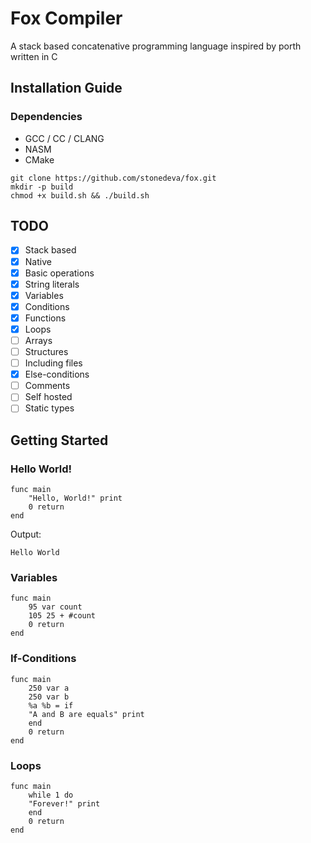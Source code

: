 # Fox Compiler
A stack based concatenative programming language inspired by porth
written in C

## Installation Guide
### Dependencies
- GCC / CC / CLANG
- NASM
- CMake

```console
git clone https://github.com/stonedeva/fox.git
mkdir -p build
chmod +x build.sh && ./build.sh
```

## TODO
- [x] Stack based
- [x] Native
- [x] Basic operations
- [x] String literals
- [x] Variables
- [x] Conditions
- [x] Functions
- [x] Loops
- [ ] Arrays
- [ ] Structures
- [ ] Including files
- [x] Else-conditions
- [ ] Comments
- [ ] Self hosted
- [ ] Static types

## Getting Started
### Hello World!
```code
func main
    "Hello, World!" print
    0 return
end
```
Output:
```code
Hello World
```

### Variables
```code
func main
    95 var count
    105 25 + #count
    0 return
end
```

### If-Conditions
```code
func main
    250 var a
    250 var b
    %a %b = if
	"A and B are equals" print
    end
    0 return
end
```

### Loops
```code
func main
    while 1 do
	"Forever!" print
    end
    0 return
end
```
